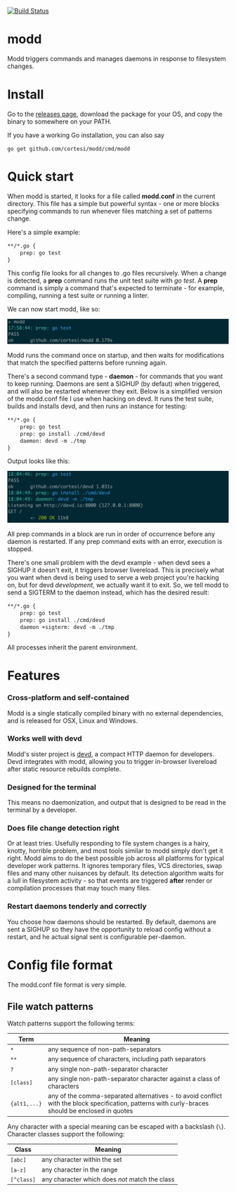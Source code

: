 [![Build Status](https://drone.io/github.com/cortesi/modd/status.png)](https://drone.io/github.com/cortesi/modd/latest)

# modd

Modd triggers commands and manages daemons in response to filesystem changes.

# Install

Go to the [releases page](https://github.com/cortesi/modd/releases/latest),
download the package for your OS, and copy the binary to somewhere on your
PATH.

If you have a working Go installation, you can also say

    go get github.com/cortesi/modd/cmd/modd


# Quick start

When modd is started, it looks for a file called **modd.conf** in the current
directory. This file has a simple but powerful syntax - one or more blocks
specifying commands to run whenever files matching a set of patterns change.

Here's a simple example:

    **/*.go {
        prep: go test
    }

This config file looks for all changes to .go files recursively. When a change
is detected, a **prep** command runs the unit test suite with *go test*.  A
**prep** command is simply a command that's expected to terminate - for
example, compiling, running a test suite or running a linter.

We can now start modd, like so:

![screenshot](doc/modd-example1.png "modd in action")

Modd runs the command once on startup, and then waits for modifications that
match the specified patterns before running again.

There's a second command type - **daemon** - for commands that you want to keep
running. Daemons are sent a SIGHUP (by defaut) when triggered, and will also be
restarted whenever they exit. Below is a simplified version of the modd.conf
file I use when hacking on devd. It runs the test suite, builds and installs
devd, and then runs an instance for testing:

    **/*.go {
        prep: go test
        prep: go install ./cmd/devd
        daemon: devd -m ./tmp
    }

Output looks like this:

![screenshot](doc/modd-example2.png "modd in action")

All prep commands in a block are run in order of occurrence before any daemon
is restarted. If any prep command exits with an error, execution is stopped.

There's one small problem with the devd example - when devd sees a SIGHUP it
doesn't exit, it triggers browser livereload. This is precisely what you want
when devd is being used to serve a web project you're hacking on, but for devd
*development*, we actually want it to exit. So, we tell modd to send a SIGTERM
to the daemon instead, which has the desired result:

    **/*.go {
        prep: go test
        prep: go install ./cmd/devd
        daemon +sigterm: devd -m ./tmp
    }


All processes inherit the parent environment.


# Features

### Cross-platform and self-contained

Modd is a single statically compiled binary with no external dependencies, and
is released for OSX, Linux and Windows.


### Works well with devd

Modd's sister project is [devd](https://github.com/cortesi/devd), a compact HTTP daemon for developers. Devd integrates with modd, allowing you to trigger in-browser livereload after static resource rebuilds complete.

### Designed for the terminal

This means no daemonization, and output that is designed to be read in the
terminal by a developer.


### Does file change detection right

Or at least tries. Usefully responding to file system changes is a hairy,
knotty, horrible problem, and most tools similar to modd simply don't get it
right. Modd aims to do the best possible job across all platforms for typical
developer work patterns. It ignores temporary files, VCS directories, swap
files and many other nuisances by default. Its detection algorithm waits for a
lull in filesystem activity - so that events are triggered **after** render or
compilation processes that may touch many files.


### Restart daemons tenderly and correctly

You choose how daemons should be restarted. By default, daemons are sent a
SIGHUP so they have the opportunity to reload config without a restart, and he
actual signal sent is configurable per-daemon.



# Config file format

The modd.conf file format is very simple.






## File watch patterns

Watch patterns support the following terms:

Term          | Meaning
------------- | -------
`*`           | any sequence of non-path-separators
`**`          | any sequence of characters, including path separators
`?`           | any single non-path-separator character
`[class]`     | any single non-path-separator character against a class of characters
`{alt1,...}`  | any of the comma-separated alternatives - to avoid conflict with the block specification, patterns with curly-braces should be enclosed in quotes

Any character with a special meaning can be escaped with a backslash (`\`). Character classes support the following:

Class      | Meaning
---------- | -------
`[abc]`    | any character within the set
`[a-z]`    | any character in the range
`[^class]` | any character which does *not* match the class
